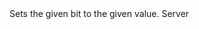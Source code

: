 <function name="WriteOneBitAt" parent="bf_write" type="classfunc">
	<description>
		Sets the given bit to the given value.
		<added version="0.4"></added>
	</description>
	<realm>Server</realm>
	<args>
		<arg name="bit" type="number"></arg>
		<arg name="value" type="boolean" default="false"></arg>
	</args>
</function>